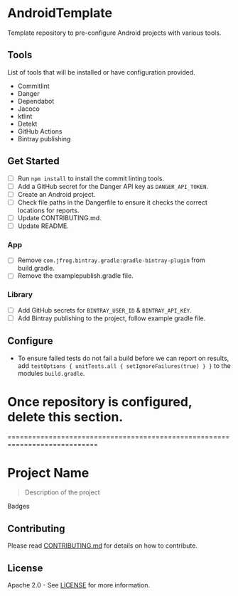# AndroidTemplate

Template repository to pre-configure Android projects with various tools.

## Tools

List of tools that will be installed or have configuration provided.  

* Commitlint  
* Danger  
* Dependabot  
* Jacoco  
* ktlint  
* Detekt  
* GitHub Actions  
* Bintray publishing  

## Get Started

* [ ] Run `npm install` to install the commit linting tools.  
* [ ] Add a GitHub secret for the Danger API key as `DANGER_API_TOKEN`.  
* [ ] Create an Android project.  
* [ ] Check file paths in the Dangerfile to ensure it checks the correct locations for reports.
* [ ] Update CONTRIBUTING.md.
* [ ] Update README.

### App

* [ ] Remove `com.jfrog.bintray.gradle:gradle-bintray-plugin` from build.gradle.
* [ ] Remove the examplepublish.gradle file.

### Library

* [ ] Add GitHub secrets for `BINTRAY_USER_ID` & `BINTRAY_API_KEY`.  
* [ ] Add Bintray publishing to the project, follow example gradle file.  

## Configure

* To ensure failed tests do not fail a build before we can report on results, add `testOptions { unitTests.all { setIgnoreFailures(true) } }` to the modules `build.gradle`.  

# Once repository is configured, delete this section.
 ============================================================================

# Project Name

> Description of the project
  
Badges

<!-- If Application
> Google Play Link
> Screenshots

## Features

## Tech Stack
-->

<!-- If Library
## Installation

## Usage example

## Configuration

-->

## Contributing

Please read [CONTRIBUTING.md](CONTRIBUTING_URL_HERE) for details on how to contribute.

## License

Apache 2.0 - See [LICENSE](LICENSE_URL_HERE) for more information.
